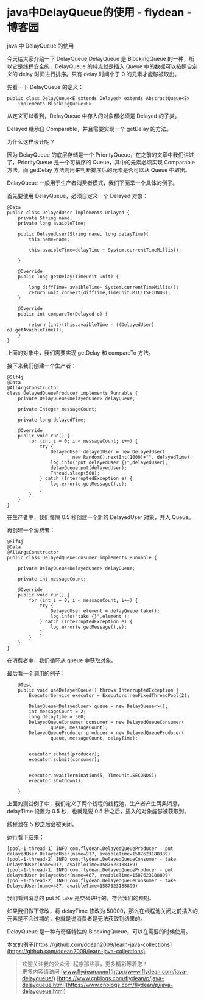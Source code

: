 # java中DelayQueue的使用 - flydean - 博客园
java 中 DelayQueue 的使用

今天给大家介绍一下 DelayQueue,DelayQueue 是 BlockingQueue 的一种，所以它是线程安全的，DelayQueue 的特点就是插入 Queue 中的数据可以按照自定义的 delay 时间进行排序。只有 delay 时间小于 0 的元素才能够被取出。

先看一下 DelayQueue 的定义：

```null
public class DelayQueue<E extends Delayed> extends AbstractQueue<E>
    implements BlockingQueue<E>
```

从定义可以看到，DelayQueue 中存入的对象都必须是 Delayed 的子类。

Delayed 继承自 Comparable，并且需要实现一个 getDelay 的方法。

为什么这样设计呢？

因为 DelayQueue 的底层存储是一个 PriorityQueue，在之前的文章中我们讲过了，PriorityQueue 是一个可排序的 Queue，其中的元素必须实现 Comparable 方法。而 getDelay 方法则用来判断排序后的元素是否可以从 Queue 中取出。

DelayQueue 一般用于生产者消费者模式，我们下面举一个具体的例子。

首先要使用 DelayQueue，必须自定义一个 Delayed 对象：

```null
@Data
public class DelayedUser implements Delayed {
    private String name;
    private long avaibleTime;

    public DelayedUser(String name, long delayTime){
        this.name=name;
        
        this.avaibleTime=delayTime + System.currentTimeMillis();

    }

    @Override
    public long getDelay(TimeUnit unit) {
        
        long diffTime= avaibleTime- System.currentTimeMillis();
        return unit.convert(diffTime,TimeUnit.MILLISECONDS);
    }

    @Override
    public int compareTo(Delayed o) {
        
        return (int)(this.avaibleTime - ((DelayedUser) o).getAvaibleTime());
    }
}
```

上面的对象中，我们需要实现 getDelay 和 compareTo 方法。

接下来我们创建一个生产者：

```null
@Slf4j
@Data
@AllArgsConstructor
class DelayedQueueProducer implements Runnable {
    private DelayQueue<DelayedUser> delayQueue;

    private Integer messageCount;

    private long delayedTime;

    @Override
    public void run() {
        for (int i = 0; i < messageCount; i++) {
            try {
                DelayedUser delayedUser = new DelayedUser(
                        new Random().nextInt(1000)+"", delayedTime);
                log.info("put delayedUser {}",delayedUser);
                delayQueue.put(delayedUser);
                Thread.sleep(500);
            } catch (InterruptedException e) {
                log.error(e.getMessage(),e);
            }
        }
    }
}
```

在生产者中，我们每隔 0.5 秒创建一个新的 DelayedUser 对象，并入 Queue。

再创建一个消费者：

```null
@Slf4j
@Data
@AllArgsConstructor
public class DelayedQueueConsumer implements Runnable {

    private DelayQueue<DelayedUser> delayQueue;

    private int messageCount;

    @Override
    public void run() {
        for (int i = 0; i < messageCount; i++) {
            try {
                DelayedUser element = delayQueue.take();
                log.info("take {}",element );
            } catch (InterruptedException e) {
                log.error(e.getMessage(),e);
            }
        }
    }
}
```

在消费者中，我们循环从 queue 中获取对象。

最后看一个调用的例子：

```null
    @Test
    public void useDelayedQueue() throws InterruptedException {
        ExecutorService executor = Executors.newFixedThreadPool(2);

        DelayQueue<DelayedUser> queue = new DelayQueue<>();
        int messageCount = 2;
        long delayTime = 500;
        DelayedQueueConsumer consumer = new DelayedQueueConsumer(
                queue, messageCount);
        DelayedQueueProducer producer = new DelayedQueueProducer(
                queue, messageCount, delayTime);

        
        executor.submit(producer);
        executor.submit(consumer);

        
        executor.awaitTermination(5, TimeUnit.SECONDS);
        executor.shutdown();

    }
```

上面的测试例子中，我们定义了两个线程的线程池，生产者产生两条消息，delayTime 设置为 0.5 秒，也就是说 0.5 秒之后，插入的对象能够被获取到。

线程池在 5 秒之后会被关闭。

运行看下结果：

```null
[pool-1-thread-1] INFO com.flydean.DelayedQueueProducer - put delayedUser DelayedUser(name=917, avaibleTime=1587623188389)
[pool-1-thread-2] INFO com.flydean.DelayedQueueConsumer - take DelayedUser(name=917, avaibleTime=1587623188389)
[pool-1-thread-1] INFO com.flydean.DelayedQueueProducer - put delayedUser DelayedUser(name=487, avaibleTime=1587623188899)
[pool-1-thread-2] INFO com.flydean.DelayedQueueConsumer - take DelayedUser(name=487, avaibleTime=1587623188899)
```

我们看到消息的 put 和 take 是交替进行的，符合我们的预期。

如果我们做下修改，将 delayTime 修改为 50000，那么在线程池关闭之前插入的元素是不会过期的，也就是说消费者是无法获取到结果的。

DelayQueue 是一种有奇怪特性的 BlockingQueue，可以在需要的时候使用。

本文的例子[https://github.com/ddean2009/learn-java-collections](https://github.com/ddean2009/learn-java-collections)

> 欢迎关注我的公众号: 程序那些事，更多精彩等着您！  
> 更多内容请访问 [www.flydean.com](http://www.flydean.com/java-delayqueue/) 
>  [https://www.cnblogs.com/flydean/p/java-delayqueue.html](https://www.cnblogs.com/flydean/p/java-delayqueue.html)
